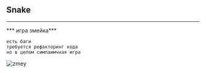 ## Snake

***

*** игра змейка***

```
есть баги
требуется рефакторинг кода
но в целом симпаимчная игра

```

![zmey](https://www.creativefabrica.com/wp-content/uploads/2019/03/Snake-Icon-by-Mine-Eyes-Design-312x208.jpg)
